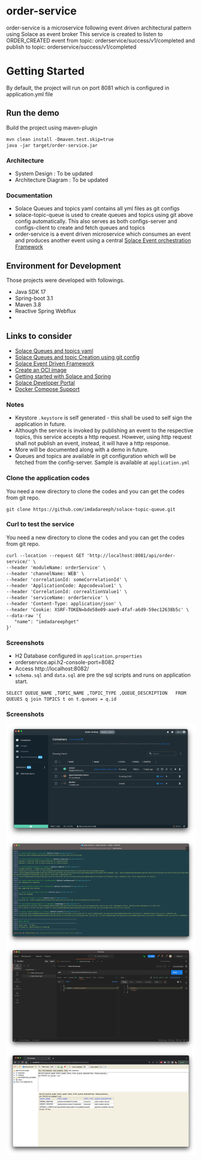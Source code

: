# order-service
order-service is a microservice following event driven architectural pattern using Solace as event broker
This service is created to listen to ORDER_CREATED event from topic: orderservice/success/v1/completed and publish to topic: orderservice/success/v1/completed

# Getting Started
By default, the project will run on port 8081 which is configured in application.yml file

## Run the demo
Build the project using maven-plugin
  ```
  mvn clean install -Dmaven.test.skip=true
  java -jar target/order-service.jar
  ```

### Architecture
  * System Design : To be updated
  * Architecture Diagram  : To be updated

### Documentation
  * Solace Queues and topics yaml contains all yml files as git configs
  * solace-topic-queue is used to create queues and topics using git above config automatically.
    This also serves as both configs-server and configs-client to create and fetch queues and topics
  * order-service is a event driven microservice which consumes an event and produces another event using a central [Solace Event orchestration Framework](https://github.com/imdadareeph/event-orchestration-framework)


## Environment for Development
 Those projects were developed with followings.
 * Java SDK 17
 * Spring-boot 3.1
 * Maven 3.8
 * Reactive Spring Webflux
 *

 ## Links to consider
* [Solace Queues and topics yaml](https://github.com/imdadareeph/solace-topic-queue-config)
* [Solace Queues and topic Creation using git config](https://github.com/imdadareeph/solace-topic-queue)
* [Solace Event Driven Framework](https://github.com/imdadareeph/event-orchestration-framework)
* [Create an OCI image](https://docs.spring.io/spring-boot/docs/3.1.1/maven-plugin/reference/html/#build-image)
* [Getting started with Solace and Spring](https://www.solace.dev/start-spring-io-help/)
* [Solace Developer Portal](https://solace.dev)
* [Docker Compose Support](https://docs.spring.io/spring-boot/docs/3.1.1/reference/htmlsingle/#features.docker-compose)

### Notes
* Keystore `.keystore` is self generated - this shall be used to self sign the application in future.
* Although the service is invoked by publishing an event to the respective topics, this service accepts a http request. However, using http request shall not publish an event, instead, it will have a http response.
* More will be documented along with a demo in future.
* Queues and topics are available in git configuration which will be fetched from the config-server.
  Sample is available at `application.yml`


### Clone the application codes
 You need a new directory to clone the codes and you can get the codes from git repo.
 ```
 git clone https://github.com/imdadareeph/solace-topic-queue.git
 ```

### Curl to test the service
  You need a new directory to clone the codes and you can get the codes from git repo.
  ```
  curl --location --request GET 'http://localhost:8081/api/order-service/' \
 --header 'moduleName: orderService' \
 --header 'channelName: WEB' \
 --header 'correlationId: someCorrelationId' \
 --header 'ApplicationCode: Appcodevalue1' \
 --header 'CorrelationId: correaltionValue1' \
 --header 'serviceName: orderService' \
 --header 'Content-Type: application/json' \
 --header 'Cookie: XSRF-TOKEN=bde58e09-aae9-4faf-a6d9-59ec12638b5c' \
 --data-raw '{
     "name": "imdadareephget"
 }'
  ```

### Screenshots  
  * H2 Database configured in `application.properties`
  * orderservice.api.h2-console-port=8082
  * Access http://localhost:8082/
  * `schema.sql`  and `data.sql` are pre the sql scripts and runs on application start.
  ```
  SELECT QUEUE_NAME ,TOPIC_NAME ,TOPIC_TYPE ,QUEUE_DESCRIPTION   FROM QUEUES q join TOPICS t on t.queues = q.id
  ```

### Screenshots
 ![alt text](https://raw.githubusercontent.com/imdadareeph/order-service/main/screenshots/1-solace-docker.png "1-solace-docker.png")
 ![alt text](https://raw.githubusercontent.com/imdadareeph/order-service/main/screenshots/2-maven-build-and-run.png "2-maven-build-and-run.png")
 ![alt text](https://raw.githubusercontent.com/imdadareeph/order-service/main/screenshots/3-postman-test.png "3-postman-test.png")
 ![alt text](https://raw.githubusercontent.com/imdadareeph/order-service/main/screenshots/4-h2db.png "4-h2db.png")
